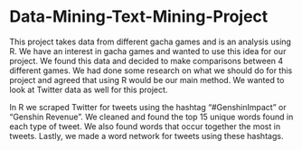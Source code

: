 # Data-Mining-Text-Mining-Project
This project takes data from different gacha games and is an analysis using R. We have an interest in gacha games and wanted to use this idea for our project. We found this data and decided to make comparisons between 4 different games. We had done some research on what we should do for this project and agreed that using R would be our main method. We wanted to look at Twitter data as well for this project.

In R we scraped Twitter for tweets using the hashtag “#GenshinImpact” or “Genshin Revenue”. We cleaned and found the top 15 unique words found in each type of tweet. We also found words that occur together the most in tweets. Lastly, we made a word network for tweets using these hashtags. 
